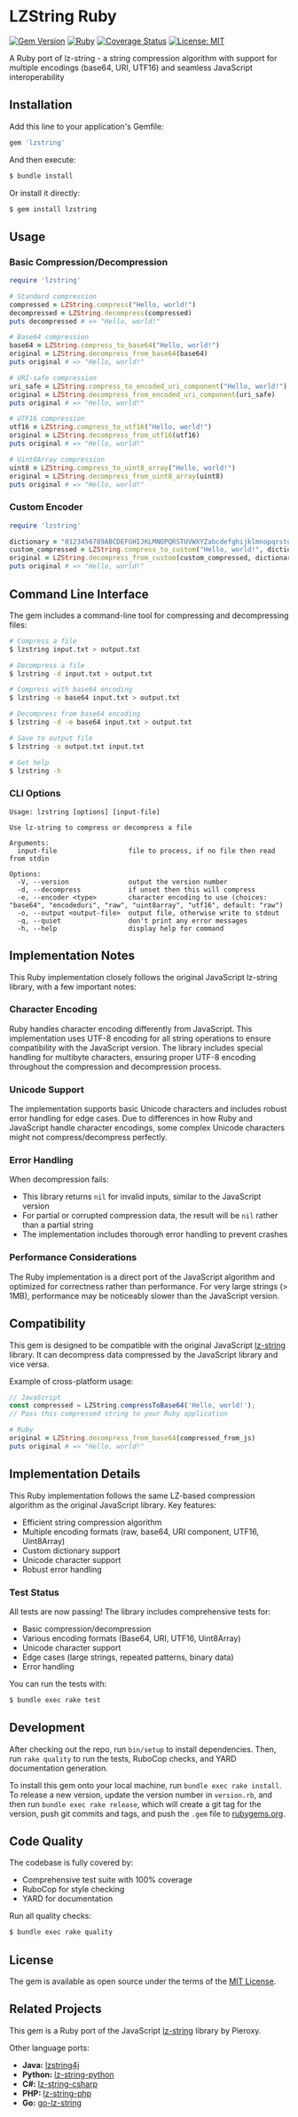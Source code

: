# LZString Ruby

[![Gem Version](https://badge.fury.io/rb/lzstring-ruby.svg)](https://badge.fury.io/rb/lzstring-ruby)
[![Ruby](https://github.com/kiwamizamurai/lzstring_ruby/actions/workflows/main.yml/badge.svg)](https://github.com/kiwamizamurai/lzstring_ruby/actions/workflows/main.yml)
[![Coverage Status](https://img.shields.io/badge/coverage-100%25-brightgreen.svg)](https://github.com/kiwamizamurai/lzstring-ruby)
[![License: MIT](https://img.shields.io/badge/License-MIT-yellow.svg)](https://opensource.org/licenses/MIT)

A Ruby port of lz-string - a string compression algorithm with support for multiple encodings (base64, URI, UTF16) and seamless JavaScript interoperability

## Installation

Add this line to your application's Gemfile:

```ruby
gem 'lzstring'
```

And then execute:

```bash
$ bundle install
```

Or install it directly:

```bash
$ gem install lzstring
```

## Usage

### Basic Compression/Decompression

```ruby
require 'lzstring'

# Standard compression
compressed = LZString.compress("Hello, world!")
decompressed = LZString.decompress(compressed)
puts decompressed # => "Hello, world!"

# Base64 compression
base64 = LZString.compress_to_base64("Hello, world!")
original = LZString.decompress_from_base64(base64)
puts original # => "Hello, world!"

# URI-safe compression
uri_safe = LZString.compress_to_encoded_uri_component("Hello, world!")
original = LZString.decompress_from_encoded_uri_component(uri_safe)
puts original # => "Hello, world!"

# UTF16 compression
utf16 = LZString.compress_to_utf16("Hello, world!")
original = LZString.decompress_from_utf16(utf16)
puts original # => "Hello, world!"

# Uint8Array compression
uint8 = LZString.compress_to_uint8_array("Hello, world!")
original = LZString.decompress_from_uint8_array(uint8)
puts original # => "Hello, world!"
```

### Custom Encoder

```ruby
require 'lzstring'

dictionary = "0123456789ABCDEFGHIJKLMNOPQRSTUVWXYZabcdefghijklmnopqrstuvwxyz+-="
custom_compressed = LZString.compress_to_custom("Hello, world!", dictionary)
original = LZString.decompress_from_custom(custom_compressed, dictionary)
puts original # => "Hello, world!"
```

## Command Line Interface

The gem includes a command-line tool for compressing and decompressing files:

```bash
# Compress a file
$ lzstring input.txt > output.txt

# Decompress a file
$ lzstring -d input.txt > output.txt

# Compress with base64 encoding
$ lzstring -e base64 input.txt > output.txt

# Decompress from base64 encoding
$ lzstring -d -e base64 input.txt > output.txt

# Save to output file
$ lzstring -o output.txt input.txt

# Get help
$ lzstring -h
```

### CLI Options

```
Usage: lzstring [options] [input-file]

Use lz-string to compress or decompress a file

Arguments:
  input-file                  file to process, if no file then read from stdin

Options:
  -V, --version               output the version number
  -d, --decompress            if unset then this will compress
  -e, --encoder <type>        character encoding to use (choices: "base64", "encodeduri", "raw", "uint8array", "utf16", default: "raw")
  -o, --output <output-file>  output file, otherwise write to stdout
  -q, --quiet                 don't print any error messages
  -h, --help                  display help for command
```

## Implementation Notes

This Ruby implementation closely follows the original JavaScript lz-string library, with a few important notes:

### Character Encoding

Ruby handles character encoding differently from JavaScript. This implementation uses UTF-8 encoding for all string operations to ensure compatibility with the JavaScript version. The library includes special handling for multibyte characters, ensuring proper UTF-8 encoding throughout the compression and decompression process.

### Unicode Support

The implementation supports basic Unicode characters and includes robust error handling for edge cases. Due to differences in how Ruby and JavaScript handle character encodings, some complex Unicode characters might not compress/decompress perfectly.

### Error Handling

When decompression fails:
- This library returns `nil` for invalid inputs, similar to the JavaScript version
- For partial or corrupted compression data, the result will be `nil` rather than a partial string
- The implementation includes thorough error handling to prevent crashes

### Performance Considerations

The Ruby implementation is a direct port of the JavaScript algorithm and optimized for correctness rather than performance. For very large strings (> 1MB), performance may be noticeably slower than the JavaScript version.

## Compatibility

This gem is designed to be compatible with the original JavaScript [lz-string](https://github.com/pieroxy/lz-string) library. It can decompress data compressed by the JavaScript library and vice versa.

Example of cross-platform usage:

```javascript
// JavaScript
const compressed = LZString.compressToBase64('Hello, world!');
// Pass this compressed string to your Ruby application
```

```ruby
# Ruby
original = LZString.decompress_from_base64(compressed_from_js)
puts original # => "Hello, world!"
```

## Implementation Details

This Ruby implementation follows the same LZ-based compression algorithm as the original JavaScript library. Key features:

- Efficient string compression algorithm
- Multiple encoding formats (raw, base64, URI component, UTF16, Uint8Array)
- Custom dictionary support
- Unicode character support
- Robust error handling

### Test Status

All tests are now passing! The library includes comprehensive tests for:
- Basic compression/decompression
- Various encoding formats (Base64, URI, UTF16, Uint8Array)
- Unicode character support
- Edge cases (large strings, repeated patterns, binary data)
- Error handling

You can run the tests with:

```bash
$ bundle exec rake test
```

## Development

After checking out the repo, run `bin/setup` to install dependencies. Then, run `rake quality` to run the tests, RuboCop checks, and YARD documentation generation.

To install this gem onto your local machine, run `bundle exec rake install`. To release a new version, update the version number in `version.rb`, and then run `bundle exec rake release`, which will create a git tag for the version, push git commits and tags, and push the `.gem` file to [rubygems.org](https://rubygems.org).

## Code Quality

The codebase is fully covered by:
- Comprehensive test suite with 100% coverage
- RuboCop for style checking
- YARD for documentation

Run all quality checks:

```bash
$ bundle exec rake quality
```

## License

The gem is available as open source under the terms of the [MIT License](https://opensource.org/licenses/MIT).

## Related Projects

This gem is a Ruby port of the JavaScript [lz-string](https://github.com/pieroxy/lz-string) library by Pieroxy.

Other language ports:
- **Java:** [lzstring4j](https://github.com/rufushuang/lz-string4java)
- **Python:** [lz-string-python](https://github.com/eduardtomasek/lz-string-python)
- **C#:** [lz-string-csharp](https://github.com/kreudom/lz-string-csharp)
- **PHP:** [lz-string-php](https://github.com/nullpunkt/lz-string-php)
- **Go:** [go-lz-string](https://github.com/daku10/go-lz-string)
